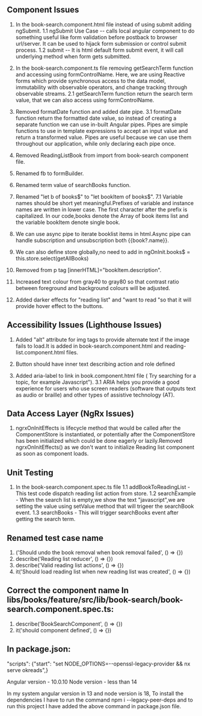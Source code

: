 ## Component Issues

1. In the book-search.component.html file instead of using submit adding ngSubmit.
   1.1 ngSubmit Use Case -- calls local angular component to do something useful like form validation before postback to browser url/server. It can be used to hijack form submission or control submit process.
   1.2 submit -- It is html default form submit event, it will call underlying method when form gets submitted.
2. In the book-search.component.ts file removing getSearchTerm function and accessing using    formControlName.
   Here, we are using Reactive forms which provide synchronous access to the data model, immutability with observable operators, and change tracking through observable streams.
   2.1 getSearchTerm function return the search term value, that we can also access using formControlName.

3. Removed formatDate function and added date pipe.
   3.1 formatDate function return the formatted date value, so instead of creating a separate function we can use in-built Angular pipes.
   Pipes are simple functions to use in template expressions to accept an input value and return a transformed value. Pipes are useful because we can use them throughout our application, while only declaring each pipe once.

4. Removed ReadingListBook from import from book-search component file.
5. Renamed fb to formBuilder.
6. Renamed term value of searchBooks function.
7. Renamed "let b of books$" to "let bookItem of books$".
   7.1 Variable names should be short yet meaningful.Prefixes of variable and instance names are written in lower case. The first character after the prefix is capitalized.
   In our code,books denote the Array of book items list and the variable bookItem denote single book.
8. We can use async pipe to iterate booklist items in html.Async pipe can handle subscription and unsubscription both {{book?.name}}.
9. We can also define store globally,no need to add in ngOnInit.books\$ = this.store.select(getAllBooks)
10. Removed from p tag [innerHTML]="bookItem.description".
11. Increased text colour from gray40 to gray80 so that contrast ratio between foreground and background colours will be adjusted.
12. Added darker effects for "reading list" and "want to read "so that it will provide hover effect to the buttons.

## Accessibility Issues (Lighthouse Issues)

1. Added "alt" attribute for img tags to provide alternate text if the image fails to load.It is added in book-search.component.html and reading-list.component.html files.

2. Button should have inner text describing action and role defined

3. Added aria-label to link in book.component.html file ( Try searching for a topic, for example Javascript").
 3.1 ARIA helps you provide a good experience for users who use screen readers (software that outputs text as audio or braille) and other types of assistive technology (AT).

## Data Access Layer (NgRx Issues)

1. ngrxOnInitEffects is lifecycle method that would be called after the ComponentStore is instantiated, or potentially after the ComponentStore has been initialized which could be done eagerly or lazily.Removed ngrxOnInitEffects() as we don't want to initialize Reading list component as soon as component loads.

## Unit Testing

1. In the book-search.component.spec.ts file
   1.1 addBookToReadingList - This test code dispatch reading list action from store.
   1.2 searchExample - When the search list is empty,we show the text "javascript",we are setting the value using setValue method that will trigeer the searchBook event.
   1.3 searchBooks - This will trigger searchBooks event after getting the search term.

## Renamed test case name

1. ('Should undo the book removal when book removal failed', () => {})
2. describe('Reading list reducer', () => {})
3. describe('Valid reading list actions', () => {})
4. it('Should load reading list when new reading list was created', () => {})

## Correct the component name In libs/books/feature/src/lib/book-search/book-search.component.spec.ts:
1. describe('BookSearchComponent', () => {})
2. it('should component defined', () => {})

## In package.json:
"scripts": {"start": "set NODE_OPTIONS=--openssl-legacy-provider && nx serve okreads",}

Angular version - 10.0.10
Node version - less than 14

In my system angular version in 13 and node version is 18, To install the dependencies
I have to run the command npm i --legacy-peer-deps and to run this project I have added 
the above command in package.json file.

